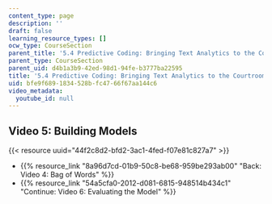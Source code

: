 ```yaml
---
content_type: page
description: ''
draft: false
learning_resource_types: []
ocw_type: CourseSection
parent_title: '5.4 Predictive Coding: Bringing Text Analytics to the Courtroom  (Recitation)'
parent_type: CourseSection
parent_uid: d4b1a3b9-42ed-98d1-94fe-b3777ba22595
title: '5.4 Predictive Coding: Bringing Text Analytics to the Courtroom  (Recitation)'
uid: bfe9f689-1834-528b-fc47-66f67aa144c6
video_metadata:
  youtube_id: null
---
```

## Video 5: Building Models

{{< resource uuid="44f2c8d2-bfd2-3ac1-4fed-f07e81c827a7" >}}

- {{% resource_link "8a96d7cd-01b9-50c8-be68-959be293ab00" "Back: Video 4: Bag of Words" %}}
- {{% resource_link "54a5cfa0-2012-d081-6815-948514b434c1" "Continue: Video 6: Evaluating the Model" %}}